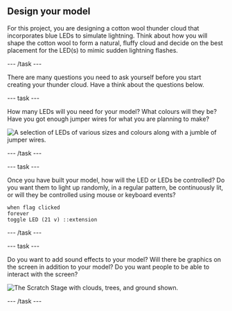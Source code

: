 ## Design your model

For this project, you are designing a cotton wool thunder cloud that incorporates blue LEDs to simulate lightning. Think about how you will shape the cotton wool to form a natural, fluffy cloud and decide on the best placement for the LED(s) to mimic sudden lightning flashes.

--- /task ---

There are many questions you need to ask yourself before you start creating your thunder cloud. Have a think about the questions below.


--- task ---

How many LEDs will you need for your model? What colours will they be? Have you got enough jumper wires for what you are planning to make?

![A selection of LEDs of various sizes and colours along with a jumble of jumper wires.](images/led-jumper.jpg)

--- /task ---

--- task ---

Once you have built your model, how will the LED or LEDs be controlled? Do you want them to light up randomly, in a regular pattern, be continuously lit, or will they be controlled using mouse or keyboard events?

```blocks3
when flag clicked
forever
toggle LED (21 v) ::extension
```

--- /task ---

--- task ---

Do you want to add sound effects to your model? Will there be graphics on the screen in addition to your model? Do you want people to be able to interact with the screen?

![The Scratch Stage with clouds, trees, and ground shown.](images/cloudy_sky.png)

--- /task ---
